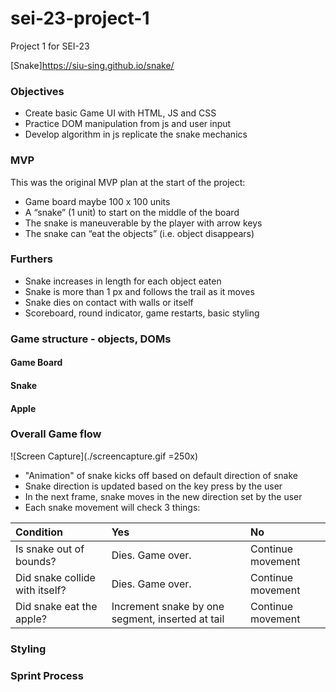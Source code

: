 # sei-23-project-1
Project 1 for SEI-23

[Snake]<https://siu-sing.github.io/snake/>

### Objectives
- Create basic Game UI with HTML, JS and CSS
- Practice DOM manipulation from js and user input
- Develop algorithm in js replicate the snake mechanics

### MVP 
This was the original MVP plan at the start of the project:
- Game board maybe 100 x 100 units
- A “snake” (1 unit) to start on the middle of the board
- The snake is maneuverable by the player with arrow keys
- The snake can “eat the objects” (i.e. object disappears)

### Furthers
- Snake increases in length for each object eaten
- Snake is more than 1 px and follows the trail as it moves
- Snake dies on contact with walls or itself
- Scoreboard, round indicator, game restarts, basic styling

### Game structure - objects, DOMs 
#### Game Board
#### Snake
#### Apple

### Overall Game flow 
![Screen Capture](./screencapture.gif =250x)
- "Animation" of snake kicks off based on default direction of snake
- Snake direction is updated based on the key press by the user
- In the next frame, snake moves in the new direction set by the user
- Each snake movement will check 3 things:

|Condition						|Yes				|No		|
|:-------------------------------|:-------------------|:-------|
|Is snake out of bounds?		| Dies. Game over.	| Continue movement|
|Did snake collide with itself?	| Dies. Game over.	| Continue movement|
|Did snake eat the apple?		| Increment snake by one segment, inserted at tail | Continue movement|

### Styling 
### Sprint Process
